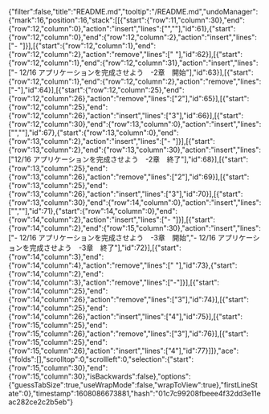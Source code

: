 {"filter":false,"title":"README.md","tooltip":"/README.md","undoManager":{"mark":16,"position":16,"stack":[[{"start":{"row":11,"column":30},"end":{"row":12,"column":0},"action":"insert","lines":["",""],"id":61},{"start":{"row":12,"column":0},"end":{"row":12,"column":2},"action":"insert","lines":["- "]}],[{"start":{"row":12,"column":1},"end":{"row":12,"column":2},"action":"remove","lines":[" "],"id":62}],[{"start":{"row":12,"column":1},"end":{"row":12,"column":31},"action":"insert","lines":["- 12/16 アプリケーションを完成させよう　-2章　開始"],"id":63}],[{"start":{"row":12,"column":1},"end":{"row":12,"column":2},"action":"remove","lines":["-"],"id":64}],[{"start":{"row":12,"column":25},"end":{"row":12,"column":26},"action":"remove","lines":["2"],"id":65}],[{"start":{"row":12,"column":25},"end":{"row":12,"column":26},"action":"insert","lines":["3"],"id":66}],[{"start":{"row":12,"column":30},"end":{"row":13,"column":0},"action":"insert","lines":["",""],"id":67},{"start":{"row":13,"column":0},"end":{"row":13,"column":2},"action":"insert","lines":["- "]}],[{"start":{"row":13,"column":2},"end":{"row":13,"column":30},"action":"insert","lines":["12/16 アプリケーションを完成させよう　-2章　終了"],"id":68}],[{"start":{"row":13,"column":25},"end":{"row":13,"column":26},"action":"remove","lines":["2"],"id":69}],[{"start":{"row":13,"column":25},"end":{"row":13,"column":26},"action":"insert","lines":["3"],"id":70}],[{"start":{"row":13,"column":30},"end":{"row":14,"column":0},"action":"insert","lines":["",""],"id":71},{"start":{"row":14,"column":0},"end":{"row":14,"column":2},"action":"insert","lines":["- "]}],[{"start":{"row":14,"column":2},"end":{"row":15,"column":30},"action":"insert","lines":["- 12/16 アプリケーションを完成させよう　-3章　開始","- 12/16 アプリケーションを完成させよう　-3章　終了"],"id":72}],[{"start":{"row":14,"column":3},"end":{"row":14,"column":4},"action":"remove","lines":[" "],"id":73},{"start":{"row":14,"column":2},"end":{"row":14,"column":3},"action":"remove","lines":["-"]}],[{"start":{"row":14,"column":25},"end":{"row":14,"column":26},"action":"remove","lines":["3"],"id":74}],[{"start":{"row":14,"column":25},"end":{"row":14,"column":26},"action":"insert","lines":["4"],"id":75}],[{"start":{"row":15,"column":25},"end":{"row":15,"column":26},"action":"remove","lines":["3"],"id":76}],[{"start":{"row":15,"column":25},"end":{"row":15,"column":26},"action":"insert","lines":["4"],"id":77}]]},"ace":{"folds":[],"scrolltop":0,"scrollleft":0,"selection":{"start":{"row":15,"column":30},"end":{"row":15,"column":30},"isBackwards":false},"options":{"guessTabSize":true,"useWrapMode":false,"wrapToView":true},"firstLineState":0},"timestamp":1608086673881,"hash":"01c7c99208fbeee4f32dd3e11eac282ce2c2b5eb"}